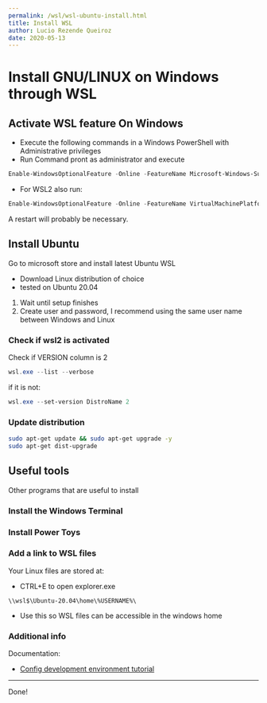 ```yaml
---
permalink: /wsl/wsl-ubuntu-install.html
title: Install WSL
author: Lucio Rezende Queiroz
date: 2020-05-13
---
```


# Install GNU/LINUX on Windows through WSL

## Activate WSL feature On Windows

* Execute the following commands in a Windows PowerShell with Administrative privileges
* Run Command pront as administrator and execute

```PowerShell
Enable-WindowsOptionalFeature -Online -FeatureName Microsoft-Windows-Subsystem-Linux
```

* For WSL2 also run:

```PowerShell
Enable-WindowsOptionalFeature -Online -FeatureName VirtualMachinePlatform
```

A restart will probably be necessary.

## Install Ubuntu

Go to microsoft store and install latest Ubuntu WSL

* Download Linux distribution of choice
* tested on Ubuntu 20.04

1. Wait until setup finishes
2. Create user and password, I recommend using the same user name between Windows and Linux

### Check if wsl2 is activated

Check if VERSION column is 2

```PowerShell
wsl.exe --list --verbose
```

if it is not:

```PowerShell
wsl.exe --set-version DistroName 2
```

### Update  distribution

```bash
sudo apt-get update && sudo apt-get upgrade -y
sudo apt-get dist-upgrade
```

## Useful tools

Other programs that are useful to install

### Install the Windows Terminal

### Install Power Toys

### Add a link to WSL files


Your Linux files are stored at:

* CTRL+E to open explorer.exe

`\\wsl$\Ubuntu-20.04\home\%USERNAME%\`

* Use this so WSL files can be accessible in the windows home

### Additional info

Documentation:

* [Config development environment tutorial](wsl/config-wsl-ansible)

---

Done!
